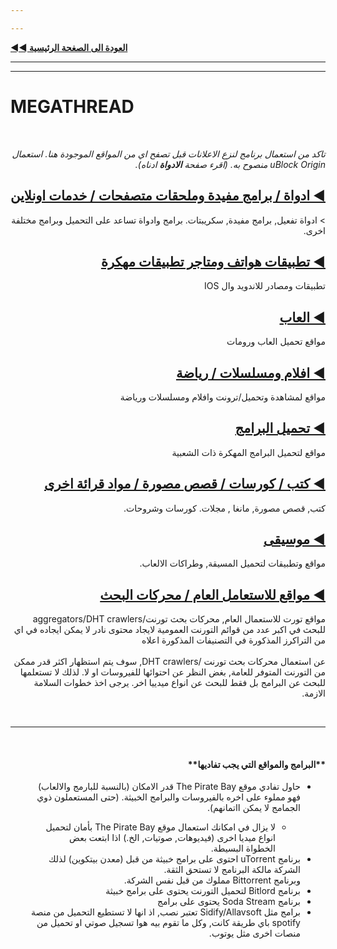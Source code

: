 ```yaml
---

---
```


[**◄◄ العودة الى الصغحة الرئيسية**](https://github.com/dexter21767/socratechs/blob/gh-pages/readme.md)



---

---





# MEGATHREAD





&nbsp;










<div dir="rtl"><span> <i>
تاكد من استعمال برنامج لنزع الاعلانات قبل تصفح اي من المواقع الموجودة هنا. استعمال uBlock Origin منصوح به. (اقرء صفحة <b> الادواة</b> ادناه).
</i></span></div>





## <div dir="rtl"> <a href="https://github.com/dexter21767/socratechs/blob/gh-pages/megathread/tools.md"> ◀ ادواة / برامج مفيدة وملحقات متصفحات / خدمات  اونلاين</a></div> 


<div dir="rtl">
> ادواة تفعيل, برامج مفيدة, سكريبتات. برامج وادواة تساعد على التحميل وبرامج مختلفة اخرى.
</div>



## <div dir="rtl"> <a href="https://github.com/dexter21767/socratechs/blob/gh-pages/megathread/mobile_apps_and_repos.md"> ◀ تطبيقات هواتف ومتاجر تطبيقات مهكرة</a></div> 


<div dir="rtl">
تطبيقات ومصادر للاندويد وال IOS
</div>

## <div dir="rtl"> <a href="https://github.com/dexter21767/socratechs/blob/gh-pages/megathread/games.md"> ◀ العاب</a></div> 


<div dir="rtl">
مواقع تحميل العاب ورومات
</div>


## <div dir="rtl"> <a href="https://github.com/dexter21767/socratechs/blob/gh-pages/megathread/movies_and_tv.md"> ◀ افلام ومسلسلات / رياضة</a></div> 

<div dir="rtl">
مواقع لمشاهدة وتحميل/ترونت وافلام ومسلسلات ورياضة
</div>
 

## <div dir="rtl"> <a href="https://github.com/dexter21767/socratechs/blob/gh-pages/megathread/software_downloads.md"> ◀ تحميل البرامج </a></div> 

<div dir="rtl">
مواقع لتحميل البرامج المهكرة ذات الشعبية
</div>



## <div dir="rtl"> <a href="https://github.com/dexter21767/socratechs/blob/gh-pages/reading_material_and_elearning.md"> ◀ كتب / كورسات / قصص مصورة / مواد قرائة اخرى </a></div> 


<div dir="rtl">
كتب, قصص مصورة, مانغا , مجلات. كورسات وشروحات.
</div>



## <div dir="rtl"> <a href="https://github.com/dexter21767/socratechs/blob/gh-pages/megathread/music.md"> ◀ موسيقى </a></div> 

<div dir="rtl">
مواقع وتطبيقات لتحميل المسيقة, وطراكات الالعاب.
</div>


## <div dir="rtl"> <a href="https://github.com/dexter21767/socratechs/blob/gh-pages/megathread/general_sites_and_search_engines.md"> ◀ مواقع للاستعامل العام / محركات البحث</a></div> 


<div dir="rtl">
مواقع تورت للاستعمال العام, محركات بحث تورنت/aggregators/DHT crawlers  للبحث في اكبر عدد من قوائم التورنت العمومية لايجاد محتوى نادر لا يمكن ايجاده في اي من التراكرز المذكورة في التصنيفات المذكورة اعلاه
<br><br>
عن استعمال محركات بحث تورنت /DHT crawlers, سوف يتم استظهار اكثر قدر ممكن من التورنت المتوفر للعامة, بغض النظر عن احتوائها للفيروسات او لا. لذلك لا تستعلمها للبحث عن البرامج بل فقط للبحث  عن انواع ميدييا اخر. يرجى اخذ  <a herf ="https://github.com/dexter21767/socratechs/blob/gh-pages/browsing_and_downloading_guide.md"> خطوات السلامة الازمة</a>.
</div>


&nbsp;



---



&nbsp;







<div dir="rtl">
<H4> **البرامج والمواقع التي يجب تفاديها**</h4>
<ul>
<li> 
حاول تفادي موقع The Pirate Bay قدر الامكان (بالنسبة للبارمج والالعاب) فهو مملوء على اخره بالفيروسات والبرامج الخبيثة. (حتى المستعملون ذوي الجمامج لا يمكن ااتمانهم).
</li>
<ul>
<li> 
لا يزال في امكانك استعمال موقع The Pirate Bay بأمان لتحميل انواع ميديا اخرى (فيديوهات, صوتيات, الخ.) <a herf="https://github.com/dexter21767/socratechs/blob/gh-pages/browsing_and_downloading_guide.md)">اذا ابتعت بعض الخطواة البسيطة</a>.
</li>
 </ul>
<li>
برنامج uTorrent <a herf="https://www.trustedreviews.com/news/utorrent-silently-installing-bundled-bitcoin-mining-software-2931825"> احتوى على برامج خبيثة من قبل (معدن بيتكوين)</a>  لذلك الشركة مالكة البرنامج لا تستحق الثقة. <br> وبرنامج Bittorrent مملوك من قبل نفس الشركة.
 </li>
 <li>
برنامج Bitlord لتحميل التورنت يحتوى على برامج خبيثة
 </li>
  <li>
برنامج Soda Stream يحتوى على برامج 
 </li>
  <li>
برامج مثل Sidify/Allavsoft تعتبر نصب, اذ انها لا تستطيع التحميل من منصة spotify باي طريقة كانت, وكل ما تقوم بيه هوا تسجيل صوتي او تحميل من منصات اخرى مثل يوتوب.
 </li>
</ul>
</div>











